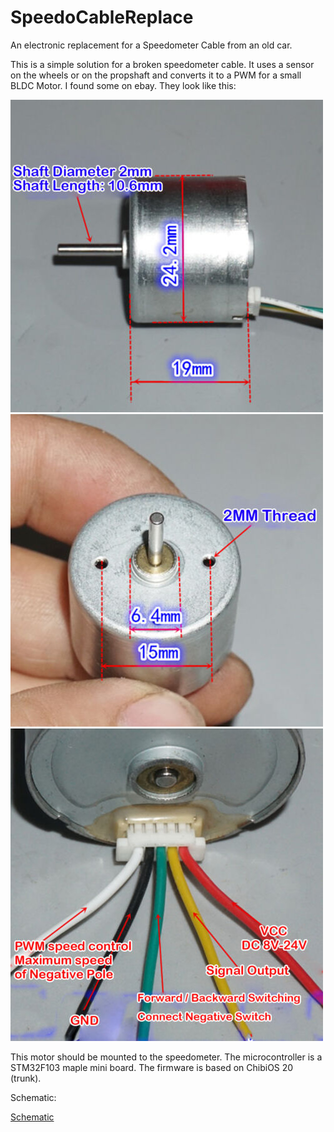 # SpeedoCableReplace
An electronic replacement for a Speedometer Cable from an old car.

This is a simple solution for a broken speedometer cable. 
It uses a sensor on the wheels or on the propshaft and converts
it to a PWM for a small BLDC Motor.
I found some on ebay. They look like this:

![](pics/Motor_Diameter.JPG)
![](pics/Motor_Diameter2.JPG)
![](pics/Motor_Pinout.JPG)

This motor should be mounted to the speedometer. The microcontroller is a STM32F103 
maple mini board. The firmware is based on ChibiOS 20 (trunk).

Schematic:

[Schematic](schematics/pdf/Tachoconverter.pdf)
